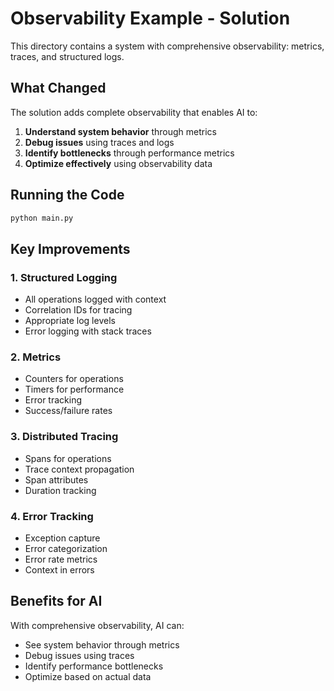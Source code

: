 # Observability Example - Solution

This directory contains a system with comprehensive observability: metrics, traces, and structured logs.

## What Changed

The solution adds complete observability that enables AI to:

1. **Understand system behavior** through metrics
2. **Debug issues** using traces and logs
3. **Identify bottlenecks** through performance metrics
4. **Optimize effectively** using observability data

## Running the Code

```bash
python main.py
```

## Key Improvements

### 1. Structured Logging
- All operations logged with context
- Correlation IDs for tracing
- Appropriate log levels
- Error logging with stack traces

### 2. Metrics
- Counters for operations
- Timers for performance
- Error tracking
- Success/failure rates

### 3. Distributed Tracing
- Spans for operations
- Trace context propagation
- Span attributes
- Duration tracking

### 4. Error Tracking
- Exception capture
- Error categorization
- Error rate metrics
- Context in errors

## Benefits for AI

With comprehensive observability, AI can:
- See system behavior through metrics
- Debug issues using traces
- Identify performance bottlenecks
- Optimize based on actual data

